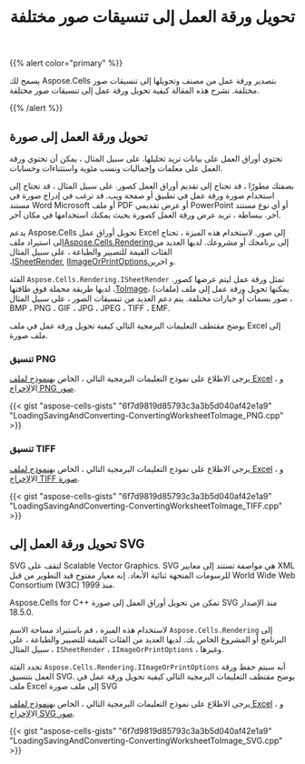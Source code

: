 ﻿---
title: تحويل ورقة العمل إلى تنسيقات صور مختلفة
type: docs
weight: 90
url: /ar/cpp/converting-worksheet-to-different-image-formats/
---
{{% alert color="primary" %}} 

يسمح لك Aspose.Cells بتصدير ورقة عمل من مصنف وتحويلها إلى تنسيقات صور مختلفة. تشرح هذه المقالة كيفية تحويل ورقة عمل إلى تنسيقات صور مختلفة.

{{% /alert %}} 
## **تحويل ورقة العمل إلى صورة**
تحتوي أوراق العمل على بيانات تريد تحليلها. على سبيل المثال ، يمكن أن تحتوي ورقة العمل على معلمات وإجماليات ونسب مئوية واستثناءات وحسابات.

بصفتك مطورًا ، قد تحتاج إلى تقديم أوراق العمل كصور. على سبيل المثال ، قد تحتاج إلى استخدام صورة ورقة عمل في تطبيق أو صفحة ويب. قد ترغب في إدراج صورة في مستند Word Microsoft أو ملف PDF أو عرض تقديمي PowerPoint أو أي نوع مستند آخر. ببساطة ، تريد عرض ورقة العمل كصورة بحيث يمكنك استخدامها في مكان آخر.

يدعم Aspose.Cells تحويل أوراق عمل Excel إلى صور. لاستخدام هذه الميزة ، تحتاج إلى استيراد ملف[Aspose.Cells.Rendering](https://reference.aspose.com/cells/cpp/namespace/aspose.cells.rendering)إلى برنامجك أو مشروعك. لديها العديد من الفئات القيمة للتصيير والطباعة ، على سبيل المثال ،[ISheetRender](https://reference.aspose.com/cells/cpp/class/aspose.cells.rendering.i_sheet_render), [IImageOrPrintOptions](https://reference.aspose.com/cells/cpp/class/aspose.cells.rendering.i_image_or_print_options)و اخرين.

الفئة `Aspose.Cells.Rendering.ISheetRender` تمثل ورقة عمل ليتم عرضها كصور. لديها طريقة محملة فوق طاقتها ،[ToImage](https://reference.aspose.com/cells/cpp/class/aspose.cells.rendering.i_sheet_render#ae508827a76d0c353ab0890024ec363c5)، يمكنها تحويل ورقة عمل إلى ملف (ملفات) صور بسمات أو خيارات مختلفة. يتم دعم العديد من تنسيقات الصور ، على سبيل المثال ، BMP ، PNG ، GIF ، JPG ، JPEG ، TIFF ، EMF.

يوضح مقتطف التعليمات البرمجية التالي كيفية تحويل ورقة عمل في ملف Excel إلى ملف صورة.
### **تنسيق PNG**
 يرجى الاطلاع على نموذج التعليمات البرمجية التالي ، الخاص به[نموذج لملف Excel](67338402.xlsx) ، و ال[الإخراج PNG صور](67338401.zip).

{{< gist "aspose-cells-gists" "6f7d9819d85793c3a3b5d040af42e1a9" "LoadingSavingAndConverting-ConvertingWorksheetToImage_PNG.cpp" >}}
### **تنسيق TIFF**
 يرجى الاطلاع على نموذج التعليمات البرمجية التالي ، الخاص به[نموذج لملف Excel](67338402.xlsx) ، و ال[الإخراج TIFF صورة](67338419.zip).

{{< gist "aspose-cells-gists" "6f7d9819d85793c3a3b5d040af42e1a9" "LoadingSavingAndConverting-ConvertingWorksheetToImage_TIFF.cpp" >}}
## **تحويل ورقة العمل إلى SVG**
SVG لتقف على Scalable Vector Graphics. SVG هي مواصفة تستند إلى معايير XML للرسومات المتجهة ثنائية الأبعاد. إنه معيار مفتوح قيد التطوير من قبل World Wide Web Consortium (W3C) منذ 1999.

Aspose.Cells for C++ تمكن من تحويل أوراق العمل إلى صورة SVG منذ الإصدار 18.5.0.

لاستخدام هذه الميزة ، قم باستيراد مساحة الاسم `Aspose.Cells.Rendering` إلى البرنامج أو المشروع الخاص بك. لديها العديد من الفئات القيمة للتصيير والطباعة ، على سبيل المثال ، `ISheetRender` ، `IImageOrPrintOptions` ، وغيرها.

تحدد الفئة `Aspose.Cells.Rendering.IImageOrPrintOptions` أنه سيتم حفظ ورقة العمل بتنسيق SVG. يوضح مقتطف التعليمات البرمجية التالي كيفية تحويل ورقة عمل في ملف Excel إلى ملف صورة SVG

 يرجى الاطلاع على نموذج التعليمات البرمجية التالي ، الخاص به[نموذج لملف Excel](67338402.xlsx) ، و ال[الإخراج SVG صور](67338403.zip).

{{< gist "aspose-cells-gists" "6f7d9819d85793c3a3b5d040af42e1a9" "LoadingSavingAndConverting-ConvertingWorksheetToImage_SVG.cpp" >}}
